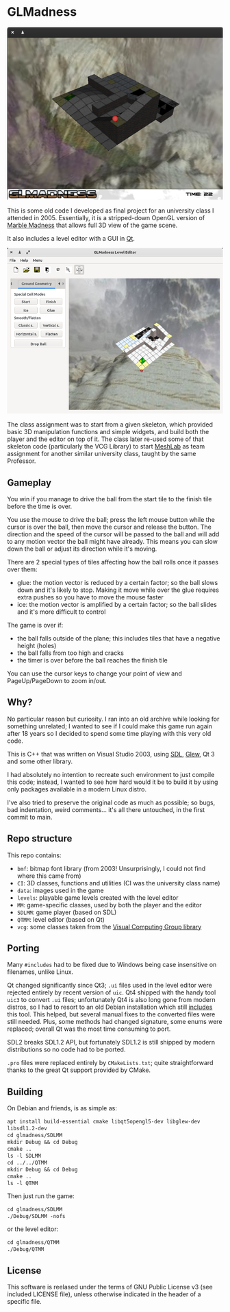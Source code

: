 # GLMadness

![Player](./res/player.jpg)

This is some old code I developed as final project for an university class I attended in 2005. Essentially, it is a stripped-down OpenGL version of [Marble Madness](https://en.wikipedia.org/wiki/Marble_Madness) that allows full 3D view of the game scene. 

It also includes a level editor with a GUI in [Qt](https://en.wikipedia.org/wiki/Qt_(software)). 

![Level Editor](./res/level_editor.jpg)

The class assignment was to start from a given skeleton, which provided basic 3D manipulation functions and simple widgets, and build both the player and the editor on top of it. The class later re-used some of that skeleton code (particularly the VCG Library) to start [MeshLab](https://github.com/cnr-isti-vclab/meshlab/tree/main/src) as team assignment for another similar university class, taught by the same Professor.

## Gameplay

You win if you manage to drive the ball from the start tile to the finish tile before the time is over.

You use the mouse to drive the ball; press the left mouse button while the cursor is over the ball, then move the cursor and release the button. The direction and the speed of the cursor will be passed to the ball and will add to any motion vector the ball might have already. This means you can slow down the ball or adjust its direction while it's moving.

There are 2 special types of tiles affecting how the ball rolls once it passes over them:

- glue: the motion vector is reduced by a certain factor; so the ball slows down and it's likely to stop. Making it move while over the glue requires extra pushes so you have to move the mouse faster
- ice: the motion vector is amplified by a certain factor; so the ball slides and it's more difficult to control

The game is over if:
- the ball falls outside of the plane; this includes tiles that have a negative height (holes)
- the ball falls from too high and cracks
- the timer is over before the ball reaches the finish tile

You can use the cursor keys to change your point of view and PageUp/PageDown to zoom in/out.

## Why?

No particular reason but curiosity. I ran into an old archive while looking for something unrelated; I wanted to see if I could make this game run again after 18 years so I decided to spend some time playing with this very old code.

This is C++ that was written on Visual Studio 2003, using [SDL](https://www.libsdl.org/), [Glew](https://glew.sourceforge.net/), Qt 3 and some other library. 

I had absolutely no intention to recreate such environment to just compile this code; instead, I wanted to see how hard would it be to build it by using only packages available in a modern Linux distro.

I've also tried to preserve the original code as much as possible; so bugs, bad indentation, weird comments... it's all there untouched, in the first commit to main.

## Repo structure

This repo contains:

- `bmf`: bitmap font library (from 2003! Unsurprisingly, I could not find where this came from)
- `CI`: 3D classes, functions and utilities (CI was the university class name)
- `data`: images used in the game
- `levels`: playable game levels created with the level editor
- `MM`: game-specific classes, used by both the player and the editor
- `SDLMM`: game player (based on SDL)
- `QTMM`: level editor (based on Qt)
- `vcg`: some classes taken from the [Visual Computing Group library](https://github.com/cnr-isti-vclab/vcglib) 

## Porting

Many `#includes` had to be fixed due to Windows being case insensitive on filenames, unlike Linux. 

Qt changed significantly since Qt3; `.ui` files used in the level editor were rejected entirely by recent version of `uic`. Qt4 shipped with the handy tool `uic3` to convert `.ui` files; unfortunately Qt4 is also long gone from modern distros, so I had to resort to an old Debian installation which still [includes](https://packages.debian.org/buster/libqt4-dev-bin) this tool. This helped, but several manual fixes to the converted files were still needed. Plus, some methods had changed signature, some enums were replaced; overall Qt was the most time consuming to port.

SDL2 breaks SDL1.2 API, but fortunately SDL1.2 is still shipped by modern distributions so no code had to be ported.

`.pro` files were replaced entirely by `CMakeLists.txt`; quite straightforward thanks to the great Qt support provided by CMake.

## Building

On Debian and friends, is as simple as:

```
apt install build-essential cmake libqt5opengl5-dev libglew-dev libsdl1.2-dev
cd glmadness/SDLMM
mkdir Debug && cd Debug
cmake ..
ls -l SDLMM
cd ../../QTMM
mkdir Debug && cd Debug
cmake ..
ls -l QTMM
```

Then just run the game:

```
cd glmadness/SDLMM
./Debug/SDLMM -nofs
```

or the level editor:

```
cd glmadness/QTMM
./Debug/QTMM
```

## License

This software is reelased under the terms of GNU Public License v3 (see included LICENSE file), unless otherwise indicated in the header of a specific file.
